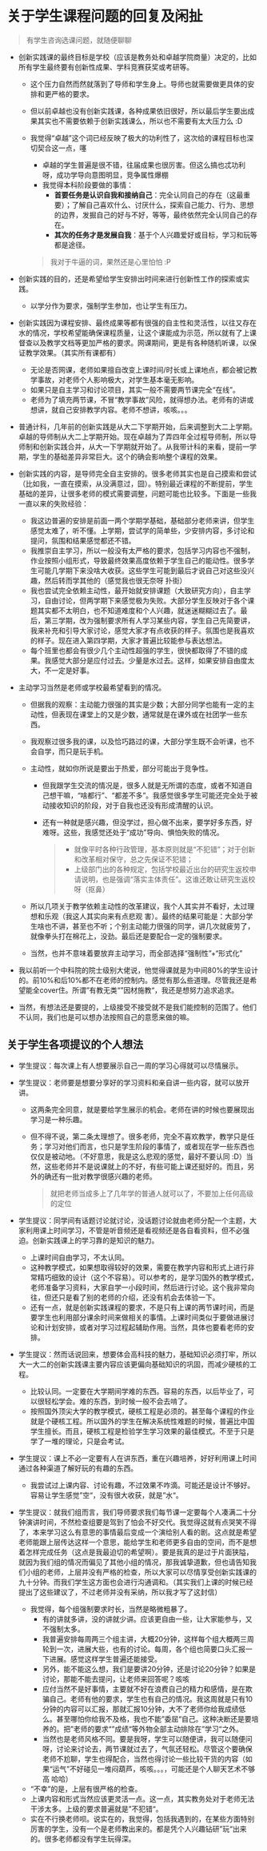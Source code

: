 # 关于学生课程问题的回复及闲扯

> 有学生咨询选课问题，就随便聊聊

- 创新实践课的最终目标是学校（应该是教务处和卓越学院商量）决定的，比如所有学生最终要有创新性成果、学科竞赛获奖或考研等。

  - 这个压力自然而然就落到了导师和学生身上。导师也就需要做更具体的安排和更严格的要求。

  - 但以前卓越也没有创新实践课，各种成果依旧很好，所以最后学生要出成果其实也不需要依赖于创新实践课么，所以也不需要有太大压力么 :D

  - 我觉得“卓越”这个词已经反映了极大的功利性了，这次给的课程目标也深切契合这一点，噻

    - 卓越的学生普遍是很不错，往届成果也很厉害。但这么搞也忒功利呀，成功学导向意图明显，竞争属性爆棚
    - 我觉得本科阶段要做的事情：
      - **首要任务是认识自我和接纳自己**：完全认同自己的存在（这最重要）；了解自己喜欢什么、讨厌什么，探索自己能力、行为、思想的边界，发掘自己的好与不好，等等，最终依然完全认同自己的存在。
      - **其次的任务才是发展自我**：基于个人兴趣爱好或目标，学习和玩等都是途径。

    > 我对于牛逼的词，果然还是心里怕怕 :P

- 创新实践的目的，还是希望给学生安排出时间来进行创新性工作的探索或实践。

  - 以学分作为要求，强制学生参加，也让学生有压力。

- 创新实践因为课程安排、最终成果等都有很强的自主性和灵活性，以往又存在水的情况，学校希望能确保课程质量，让这个课能成为示范，所以就有了上课督查以及教学文档等更加严格的要求。网课期间，更是有各种随机听课，以保证教学效果。（其实所有课都有）

  - 无论是否网课，老师如果擅自改变上课时间/时长或上课地点，都会被记教学事故，对老师个人影响极大，对学生基本毫无影响。
  - 如果只是自主学习和讨论项目，其实一般不需要两节课完全“在线”。
  - 老师为了填充两节课，不冒“教学事故”风险，就得想办法。老师有的讲或想讲，就自己安排教学内容。老师不想讲，咳咳。。。

- 普通计科，几年前的创新实践是从大二下学期开始，后来调整到大二上学期。卓越的导师制从大二上学期开始。现在卓越为了弄四年全过程导师制，所以导师制和创新实践合并，从大一下学期就开始了。从我带计科的来看，提前一学期，学生的基础差异非常巨大。这个的确会影响整个课程的效果。

- 创新实践的内容，是导师完全自主安排的。很多老师其实也是自己摸索和尝试 （比如我，一直在摸索，从没满意过，囧）。特别最近课程的不断提前，学生基础的差异，让很多老师的模式需要调整，问题可能也比较多。下面是一些我一直以来的失败经验：

  - 我这边普遍的安排是前面一两个学期学基础，基础部分老师来讲，但学生感觉太难了，听不懂。上学期，尝试学的简单些，少安排内容，多讨论和提问，氛围和结果感觉都还不错。
  - 我推崇自主学习，所以一般没有太严格的要求，包括学习内容也不强制，作业按照小组形式，导致最终效果高度依赖于学生自己的能动性。很多学生可能几学期下来没啥大收获。这些学生可能到最后才说自己对这些没兴趣，然后转而学其他的（感觉我也很无奈呀 扑街）
  - 我也尝试完全依赖主动性，最开始就安排课题（大致研究方向），自主学习，自由讨论，但两学期下来感觉极为失败。大部分学生反映对于各个课题其实都不太明白，也不知道难度和个人兴趣，就迷迷糊糊过去了。最后，第三学期，改为强制要求所有人学习某些内容，学生自己先简要讲，我来补充和引导大家讨论，感觉大家才有点收获的样子。氛围也是我喜欢的样子。现在进入第四学期，大家才普遍比较能参与表达想法。
  - 每个班里也都会有很少几个主动性超强的学生，很快都取得了不错的成果。我感觉大部分是应付过去。少量是水过去。这样，如果安排自由度太大，不一定是好事。

- 主动学习当然是老师或学校最希望看到的情况。

  - 但据我的观察：主动能力很强的其实是少数；大部分同学也能有一定的主动性，但表现在课堂上的又是少数，通常就是在课外或在社团学一些东西。

  - 我观察过很多我的课，以及恰巧路过的课，大部分学生既不会听课，也不会自学，而只是玩手机。

  - 主动性，就如你所说是要出于热爱，部分可能出于竞争性。

    - 但我跟学生交流的情况是，很多人就是无所谓的态度，或者不知道自己想干嘛，“啥都行”、“都差不多”。我感觉很多学生可能还完全处于被动接收知识的阶段，对于自我也还没有形成清醒的认识。

    - 还有一种就是感兴趣，但没学过，担心做不出来，要学好多东西，好难呀。这些，我感觉还处于“成功”导向、惧怕失败的情况。

      > - 就像平时各种行政管理，基本原则就是“不犯错”；对于创新和改革相对保守，总之先保证不犯错；
      > - 上级部门出的各种规定，包括学校最近出台的研究生返校申请说明，也是强调“落实主体责任”。这谁还敢让研究生返校呀（抠鼻）

  - 所以几项关于教学依赖主动性的改革建议，我个人其实并不看好，太过理想和乐观（我这人其实向来有点悲观 害）。最终的结果可能是：大部分学生啥也不讲，甚至也不听；个别主动能力很强的同学，讲几次就疲劳了，就像拳头打在棉花上，没劲。最后还是要配合一定的强制要求。

  - 当然，也并不意味着要放弃主动学习，而全部选择“强制性”+“形式化”

- 我以前听一个中科院的院士级别大佬说，他觉得课就是为中间80%的学生设计的。前10%和后10%都不在老师的控制内。感觉有那么些道理。尽管我还是希望能全cover住。所谓”有教无类“”因材施教“，我还是想努力追求追求。

- 当然，有想法还是要提的，上级接受不接受就不是我们能控制的范围了。他们不认同，我们也是可以想办法按照自己的意愿来做的嘛。

## 关于学生各项提议的个人想法

- 学生提议：每次课上有人想要展示自己一周的学习心得就可以尽情展示。

- 学生提议：老师要是想要分享好的学习资料和亲自讲一些内容，就可以放开讲。

  - 这两条完全同意，就是要给学生展示的机会。老师在讲的时候也要展现出学习是一种乐趣。

  - 但不得不说，第二条太理想了。很多老师，完全不喜欢教学，教学只是任务；学习对他们而言，也只是学生阶段的事情了，或者现在学一些东西也仅仅是被动地。（不好意思，我是这么悲观的感觉，最好不要认同 :D）当然，这些老师并不是说课就上的不好，有些可能上课还挺好的。而且，另外的确还有一批对教学很感兴趣的老师。

    > 就把老师当成多上了几年学的普通人就可以了，不要加上任何高级的定位

- 学生提议：同学间有话题讨论就讨论，没话题讨论就由老师分配一个主题，大家利用课上时间学习，不管是听音频还是看视频还是各自看资料，但不必强迫。创新实践课上的学习靠的是知识的魅力。

  - 上课时间自由学习，不太认同。
  - 这种教学模式，如果想取得较好的效果，需要在教学内容和形式上进行非常精巧细致的设计（这个不容易）。可以参考的，是学习国外的教学模式，老师准备学习资料，大家自学一小段时间，然后进行讨论。这个我非常向往，但还只是看了别的老师的介绍，还没有机会去体验一下。
  - 还有一点，就是创新实践课程的要求，不是只有上课的两节课时间，而是要学生也利用部分课余时间来做相关的事情。上课时间类似于要做进展讨论和计划安排，或者对学习过程起辅助作用。当然，具体也要看老师的安排。

- 学生提议：然而话说回来，想要体会高科技的魅力，基础知识必须打牢，所以大一大二的创新实践课主要内容应该更偏向基础知识的巩固，而减少硬核的工程。

  - 比较认同。一定要在大学期间学难的东西。容易的东西，以后毕业了，可以很轻松学会。难的东西，到时候一般不会去啃了。
  - 按照国外顶尖大学的教学模式，硬核工程是必须的。甚至每个课程的作业就是个硬核工程。所以国外的学生在解决系统性难题的时候，普遍比中国学生擅长。而且，硬核工程是检验学生学习效果的最佳模式。不至于只是学了一堆的理论，只是会考试。

- 学生提议：课上不必一定要有人在讲东西，重在兴趣培养，好好利用课上时间通过各种渠道了解好玩的有趣的东西。

  - 我尝试过上课内容、讨论有趣，不过效果不咋滴。可能还是设计不够好。容易让学生感觉”空“，没有很大收获，就是”水“。

- 学生提议：就我们组而言，我们导师要求我们每节课一定要每个人凑满二十分钟演讲时间，不然检查组要是驾到了怕会不好交代。我觉得这就有点哭笑不得了，本来学习这么有意思的事情最后变成一个演给别人看的剧。这点就是希望老师能跟上层传达这样一个意思，能给学生和老师更多自由的空间，而不是想着怎样完成任务（这点是我最迫切的希望啊）。要是我真的是过于片面狭隘，就因为我们组的情况而偏见了其他小组的情况，那我诚挚道歉，但也请告知我们小组的老师，上层并没有严格的检查，所以大家可以尽情享受创新实践课的九十分钟。而我们学生这方面也会进行沟通调和。（其实我们上课的时候已经提出了这些建议了，不过老师并没有采纳，所以我才写了这封信）

  - 我觉得，每个组强制要求时长，当然是略微粗暴了。
    - 有的讲就多讲，没的讲就少讲。应该更自由一些，让大家能参与，又不强制太多。
    - 我普遍安排每周两三个组主讲，大概20分钟，这样每个组大概两三周轮到一次，进展大些，也有的讨论。每周，各个组也简要口头汇报一下进展。感觉这样学生普遍还能接受。
    - 另外，能不能这么想，我们是要讲20分钟，还是讨论20分钟？如果是讨论，那能不能去提问，让老师来回答呢？咳咳
    - 应付当然不是好事情，主要就不好在浪费自己的精力和感情，是在欺骗自己。老师有他的要求，学生也有自己的情况。我这周就是只有10分钟的内容可以汇报，那就汇报10分钟，大不了老师你给我成绩低么。甚至哪怕你给我不及格，我也不能”委屈“自己。这种决断还是要培养的。把”老师的要求“”成绩“等外物全部主动排除在”学习“之外。
    - 当然也是老师风格不同。要是我呀，学生可以随便讲，我可以随便问呀，讨论来讨论去，两节课就过去了，气氛还轻松。尽管这个要确保老师不尬聊，学生也得配合，当然也得讨论一些比较干货的内容（如果“运气”不好碰见一堆闷葫芦，咳咳。。。，可能还是个人聊天艺术不够高 哈哈）
  - “不幸”的是，上层有很严格的检查。
  - 上课内容和形式当然应该更灵活一点。这一点，其实教务处对于老师无法干涉太多。上级的要求普遍就是”不犯错“。
  - 实在不行换老师呗。说实在的，我觉得，包括我遇到的，在某些方面特别厉害的学生，没有一个是老师教出来的。都是凭个人兴趣钻研”玩“出来的。很多老师都没有学生玩得深。